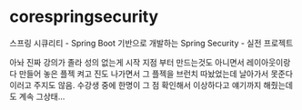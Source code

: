 # corespringsecurity
스프링 시큐리티 - Spring Boot 기반으로 개발하는 Spring Security - 실전 프로젝트

아놔 진짜 강의가  졸라 성의 없는게 시작 지점 부터 만드는것도 아니면서 레이아웃이랑 다 만들어 놓은 플젝 켜고 진도 나가면서 그 플젝을 브런치 따놨었는데 날아가서 못준다 이러고 주지도 않음. 수강생 중에 한명이 그 점 확인해서 이상하다고 얘기까지 해줬는데도 계속 그상태...